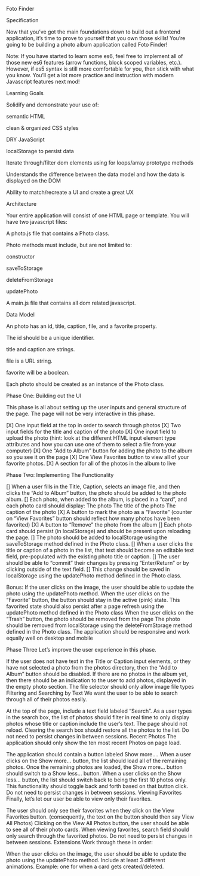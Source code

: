 Foto Finder

Specification

Now that you’ve got the main foundations down to build out a frontend application, it’s time to prove to yourself that you own those skills! You’re going to be building a photo album application called Foto Finder!

Note: If you have started to learn some es6, feel free to implement all of those new es6 features (arrow functions, block scoped variables, etc.). However, if es5 syntax is still more comfortable for you, then stick with what you know. You’ll get a lot more practice and instruction with modern Javascript features next mod!


Learning Goals

Solidify and demonstrate your use of:

semantic HTML

clean & organized CSS styles

DRY JavaScript

localStorage to persist data

Iterate through/filter dom elements using for loops/array prototype methods

Understands the difference between the data model and how the data is displayed on the DOM

Ability to match/recreate a UI and create a great UX



Architecture

Your entire application will consist of one HTML page or template. You will have two javascript files:

A photo.js file that contains a Photo class.

Photo methods must include, but are not limited to:

constructor

saveToStorage

deleteFromStorage

updatePhoto

A main.js file that contains all dom related javascript.


Data Model

An photo has an id, title, caption, file, and a favorite property.

The id should be a unique identifier.

title and caption are strings.

file is a URL string.

favorite will be a boolean.

Each photo should be created as an instance of the Photo class.




Phase One: Building out the UI

This phase is all about setting up the user inputs and general structure of the page. The page will not be very interactive in this phase.

[X] One input field at the top in order to search through photos
[X] Two input fields for the title and caption of the photo
[X] One input field to upload the photo 
  (hint: look at the different HTML input element type attributes and how you can use one of them to select a file from your computer)
[X] One “Add to Album” button for adding the photo to the album so you see it on the page
[X] One View Favorites button to view all of your favorite photos.
[X] A section for all of the photos in the album to live


Phase Two: Implementing The Functionality

[] When a user fills in the Title, Caption, selects an image file, and then clicks the “Add to Album” button, the photo should be added to the photo album.
[] Each photo, when added to the album, is placed in a “card”, and each photo card should display:
  The photo
  The title of the photo
  The caption of the photo
[X] A button to mark the photo as a “Favorite” (counter on “View Favorites” button should reflect how many photos have been favorited)
[X] A button to “Remove” the photo from the album
[] Each photo card should persist (in localStorage) and should be present upon reloading the page.
[] The photo should be added to localStorage using the saveToStorage method defined in the Photo class.
[] When a user clicks the title or caption of a photo in the list, that text should become an editable text field, pre-populated with the existing photo title or caption.
[] The user should be able to “commit” their changes by pressing “Enter/Return” or by clicking outside of the text field.
[] This change should be saved in localStorage using the updatePhoto method defined in the Photo class.


Bonus: If the user clicks on the image, the user should be able to update the photo using the updatePhoto method.
When the user clicks on the “Favorite” button, the button should stay in the active (pink) state.
This favorited state should also persist after a page refresh using the updatePhoto method defined in the Photo class
When the user clicks on the “Trash” button, the photo should be removed from the page
The photo should be removed from localStorage using the deleteFromStorage method defined in the Photo class.
The application should be responsive and work equally well on desktop and mobile



Phase Three
Let’s improve the user experience in this phase.

If the user does not have text in the Title or Caption input elements, or they have not selected a photo from the photos directory, then the “Add to Album” button should be disabled.
If there are no photos in the album yet, then there should be an indication to the user to add photos, displayed in the empty photo section.
The file selector should only allow image file types
Filtering and Searching by Text
We want the user to be able to search through all of their photos easily.

At the top of the page, include a text field labeled “Search”.
As a user types in the search box, the list of photos should filter in real time to only display photos whose title or caption include the user’s text. The page should not reload.
Clearing the search box should restore all the photos to the list.
Do not need to persist changes in between sessions.
Recent Photos
The application should only show the ten most recent Photos on page load.

The application should contain a button labeled Show more....
When a user clicks on the Show more... button, the list should load all of the remaining photos.
Once the remaining photos are loaded, the Show more... button should switch to a Show less... button.
When a user clicks on the Show less... button, the list should switch back to being the first 10 photos only.
This functionality should toggle back and forth based on that button click.
Do not need to persist changes in between sessions.
Viewing Favorites
Finally, let’s let our user be able to view only their favorites.

The user should only see their favorites when they click on the View Favorites button. (consequently, the text on the button should then say View All Photos)
Clicking on the View All Photos button, the user should be able to see all of their photo cards.
When viewing favorites, search field should only search through the favorited photos.
Do not need to persist changes in between sessions.
Extensions
Work through these in order:

When the user clicks on the image, the user should be able to update the photo using the updatePhoto method.
Include at least 3 different animations. Example: one for when a card gets created/deleted.